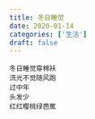 ```yaml
---
title: 冬日睡觉
date: 2020-01-14
categories: ['生活']
draft: false
---
```


```
冬日睡觉穿棉袄
流光不觉随风跑
过中年   
头发少
红红樱桃绿芭蕉
```
